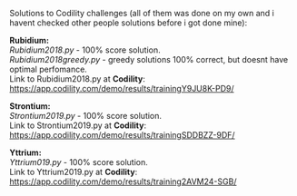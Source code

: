 Solutions to Codility challenges (all of them was done on my own and i havent checked other people solutions before i got done mine):  
  
**Rubidium:**  
*Rubidium2018.py*	- 100% score solution.  
*Rubidium2018greedy.py* - greedy solutions 100% correct, but doesnt have optimal perfomance.  
Link to Rubidium2018.py at **Codility**: https://app.codility.com/demo/results/trainingY9JU8K-PD9/  

**Strontium:**  
*Strontium2019.py* - 100% score solution.  
Link to Strontium2019.py at **Codility**: https://app.codility.com/demo/results/trainingSDDBZZ-9DF/  

**Yttrium:**  
*Yttrium019.py* - 100% score solution.  
Link to Yttrium2019.py at **Codility**: https://app.codility.com/demo/results/training2AVM24-SGB/
